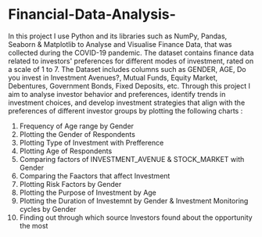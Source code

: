# Financial-Data-Analysis-
In this project I use Python and its libraries such as NumPy, Pandas, Seaborn &amp; Matplotlib to Analyse and Visualise Finance Data, that was collected during the COVID-19 pandemic.  The dataset contains finance data related to investors' preferences for different modes of investment, rated on a scale of 1 to 7. 
The Dataset includes columns such as GENDER, AGE, Do you invest in Investment Avenues?, Mutual Funds, Equity Market, Debentures, Government Bonds, Fixed Deposits, etc.
Through this project I aim to analyse investor behavior and preferences, identify trends in investment choices, and develop investment strategies that align with the preferences of different investor groups by plotting the following charts : 
1. Frequency of Age range by Gender
2. Plotting the Gender of Respondents
3. Plotting Type of Investment with Prefference
4. Plotting Age of Respondents
5. Comparing factors of INVESTMENT_AVENUE & STOCK_MARKET with Gender
6. Comparing the Faactors that affect Investment
7. Plotting Risk Factors by Gender
8. Plotting the Purpose of Investment by Age
9. Plotting the Duration of Investemnt by Gender & Investment Monitoring cycles by Gender
10. Finding out through which source Investors found about the opportunity the most
